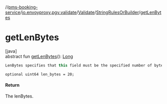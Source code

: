 //[pms-booking-service](../../../../index.md)/[io.envoyproxy.pgv.validate](../../index.md)/[Validate](../index.md)/[StringRulesOrBuilder](index.md)/[getLenBytes](get-len-bytes.md)

# getLenBytes

[java]\
abstract fun [getLenBytes](get-len-bytes.md)(): [Long](https://kotlinlang.org/api/core/kotlin-stdlib/kotlin/-long/index.html)

```kotlin
LenBytes specifies that this field must be the specified number of bytes

```
`optional uint64 len_bytes = 20;`

#### Return

The lenBytes.